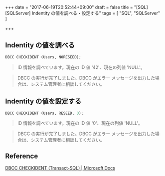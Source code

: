 +++
date = "2017-06-19T20:52:44+09:00"
draft = false
title = "[SQL][SQLServer] Indentity の値を調べる・設定する"
tags = [
	"SQL",
	"SQLServer"
]

+++

## Indentity の値を調べる
```sql
DBCC CHECKIDENT (Users, NORESEED);
```

> ID 情報を調べています。現在の ID 値 '42'、現在の列値 'NULL'。

> DBCC の実行が完了しました。DBCC がエラー メッセージを出力した場合は、システム管理者に相談してください。

## Indentity の値を設定する
```sql
DBCC CHECKIDENT (Users, RESEED, 0);
```

> ID 情報を調べています。現在の ID 値 '0'、現在の列値 'NULL'。

> DBCC の実行が完了しました。DBCC がエラー メッセージを出力した場合は、システム管理者に相談してください。

## Reference
[DBCC CHECKIDENT \(Transact\-SQL\) \| Microsoft Docs](https://docs.microsoft.com/en-us/sql/t-sql/database-console-commands/dbcc-checkident-transact-sql)